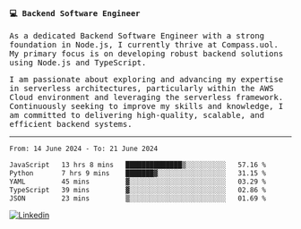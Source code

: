 
<samp>
  
#### 💻 Backend Software Engineer

As a dedicated Backend Software Engineer with a strong foundation in Node.js, I currently thrive at Compass.uol. My primary focus is on developing robust backend solutions using Node.js and TypeScript.

I am passionate about exploring and advancing my expertise in serverless architectures, particularly within the AWS Cloud environment and leveraging the serverless framework. Continuously seeking to improve my skills and knowledge, I am committed to delivering high-quality, scalable, and efficient backend systems.

---

<!--START_SECTION:waka-->

```txt
From: 14 June 2024 - To: 21 June 2024

JavaScript   13 hrs 8 mins   ██████████████▒░░░░░░░░░░   57.16 %
Python       7 hrs 9 mins    ███████▓░░░░░░░░░░░░░░░░░   31.15 %
YAML         45 mins         ▓░░░░░░░░░░░░░░░░░░░░░░░░   03.29 %
TypeScript   39 mins         ▓░░░░░░░░░░░░░░░░░░░░░░░░   02.86 %
JSON         23 mins         ▒░░░░░░░░░░░░░░░░░░░░░░░░   01.69 %
```

<!--END_SECTION:waka-->
  
</samp>

[![Linkedin](https://img.shields.io/badge/-Mateus%20Garcia-c080ff?style=flat-square&logo=Linkedin&logoColor=white&link=https://www.linkedin.com/in/mpgxc)](https://www.linkedin.com/in/mateusogarcia) 
